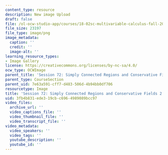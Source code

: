 ```yaml
---
content_type: resource
description: New image Upload
draft: false
file: /ol-ocw-studio-app/courses/18-02sc-multivariable-calculus-fall-2010/3fb4b831ede319cbc6964989089bcc97_MIT18_02SC_L24Brds_6.png
file_size: 23197
file_type: image/png
image_metadata:
  caption: ''
  credit: ''
  image-alt: ''
learning_resource_types:
- Image Gallery
license: https://creativecommons.org/licenses/by-nc-sa/4.0/
ocw_type: OCWImage
parent_title: 'Session 72: Simply Connected Regions and Conservative Fields'
parent_type: CourseSection
parent_uid: 7e63a591-cff7-d483-506d-4b94bb0df706
resourcetype: Image
title: 'Session 72: Simply Connected Regions and Conservative Fields 2'
uid: 3fb4b831-ede3-19cb-c696-4989089bcc97
video_files:
  archive_url: ''
  video_captions_file: ''
  video_thumbnail_file: ''
  video_transcript_file: ''
video_metadata:
  video_speakers: ''
  video_tags: ''
  youtube_description: ''
  youtube_id: ''
---
```


